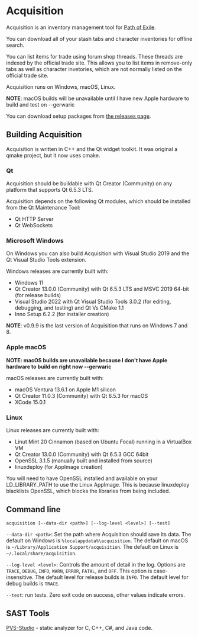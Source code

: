 # Acquisition
Acquisition is an inventory management tool for [Path of Exile](https://www.pathofexile.com/).

You can download all of your stash tabs and character inventories for offline search.

You can list items for trade using forum shop threads. These threads are indexed by the official trade site. This allows you to list items in remove-only tabs as well as character invetories, which are not normally listed on the official trade site.

Acquisition runs on Windows, macOS, Linux.

**NOTE**: macOS builds will be unavailable until I have new Apple hardware to build and test on --gerwaric

You can download setup packages from [the releases page](https://github.com/gerwaric/acquisition/releases).

## Building Acquisition

Acquisition is written in C++ and the Qt widget toolkit. It was original a qmake project, but it now uses cmake.

### Qt

Acquisition should be buildable with Qt Creator (Community) on any platform that supports Qt 6.5.3 LTS.

Acquisition depends on the following Qt modules, which should be installed from the Qt Maintenance Tool:
- Qt HTTP Server
- Qt WebSockets

### Microsoft Windows

On Windows you can also build Acquisition with Visual Studio 2019 and the Qt Visual Studio Tools extension.

Windows releases are currently built with:
- Windows 11
- Qt Creator 13.0.0 (Community) with Qt 6.5.3 LTS and MSVC 2019 64-bit (for release builds)
- Visual Studio 2022 with Qt Visual Studio Tools 3.0.2 (for editing, debugging, and testing) and Qt Vs CMake 1.1
- Inno Setup 6.2.2 (for installer creation)

**NOTE**: v0.9.9 is the last version of Acquisition that runs on Windows 7 and 8.

### Apple macOS

**NOTE: macOS builds are unavailable because I don't have Apple hardware to build on right now --gerwaric**

macOS releases are currently built with:
- macOS Ventura 13.6.1 on Apple M1 silicon
- Qt Creator 11.0.3 (Community) with Qt 6.5.3 for macOS
- XCode 15.0.1

### Linux

Linux releases are currently built with:
- Linut Mint 20 Cinnamon (based on Ubuntu Focal) running in a VirtualBox VM
- Qt Creator 13.0.0 (Community) with Qt 6.5.3 GCC 64bit 
- OpenSSL 3.1.5 (manually built and installed from source)
- linuxdeploy (for AppImage creation)

You will need to have OpenSSL installed and available on your LD_LIBRARY_PATH to use the Linux AppImage. This is because linuxdeploy blacklists OpenSSL, which blocks the libraries from being included.

## Command line

`acquisition [--data-dir <path>] [--log-level <level>] [--test]`

`--data-dir <path>`:
	Set the path where Acquisition should save its data.
	The default on Windows is `%localappdata%\acquisition`.
	The default on macOS is `~/Library/Application Support/acquisition`.
	The default on Linux is `~/.local/share/acquisition`.

`--log-level <level>`:
	Controls the amount of detail in the log.
	Options are `TRACE`, `DEBUG`, `INFO`, `WARN`, `ERROR`, `FATAL`, and `OFF`.
 	This option is case-insensitive.
	The default level for release builds is `INFO`.
	The default level for debug builds is `TRACE`.

`--test`:
	run tests. Zero exit code on success, other values indicate errors.

 ## SAST Tools

[PVS-Studio](https://pvs-studio.com/en/pvs-studio/?utm_source=website&utm_medium=github&utm_campaign=open_source) - static analyzer for C, C++, C#, and Java code.
